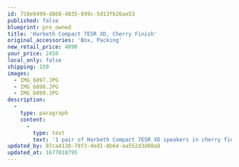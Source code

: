 ```yaml
---
id: 710e9499-d868-4835-899c-5d13fb26ae53
published: false
blueprint: pre_owned
title: 'Harbeth Compact 7ESR XD, Cherry Finish'
original_accessories: 'Box, Packing'
new_retail_price: 4890
your_price: 2450
local_only: false
shipping: 150
images:
  - IMG_6897.JPG
  - IMG_6898.JPG
  - IMG_6899.JPG
description:
  -
    type: paragraph
    content:
      -
        type: text
        text: '1 pair of Harbeth Compact 7ESR XD speakers in cherry finish. Speakers are brand new, but one was shipping damaged and has a dent/ding on one side. This is a great opportunity to get a world-class monitor at a steal price. Normal retail is $4,890.00'
updated_by: 87ca4130-78f3-4ed1-8b64-aa552d3d08a8
updated_at: 1677018795
---
```

